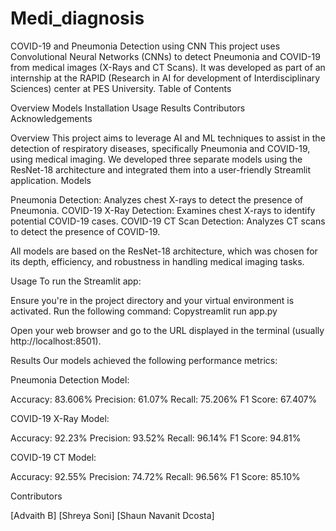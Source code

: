 # Medi_diagnosis
COVID-19 and Pneumonia Detection using CNN
This project uses Convolutional Neural Networks (CNNs) to detect Pneumonia and COVID-19 from medical images (X-Rays and CT Scans). It was developed as part of an internship at the RAPID (Research in AI for development of Interdisciplinary Sciences) center at PES University.
Table of Contents

Overview
Models
Installation
Usage
Results
Contributors
Acknowledgements

Overview
This project aims to leverage AI and ML techniques to assist in the detection of respiratory diseases, specifically Pneumonia and COVID-19, using medical imaging. We developed three separate models using the ResNet-18 architecture and integrated them into a user-friendly Streamlit application.
Models

Pneumonia Detection: Analyzes chest X-rays to detect the presence of Pneumonia.
COVID-19 X-Ray Detection: Examines chest X-rays to identify potential COVID-19 cases.
COVID-19 CT Scan Detection: Analyzes CT scans to detect the presence of COVID-19.

All models are based on the ResNet-18 architecture, which was chosen for its depth, efficiency, and robustness in handling medical imaging tasks.



Usage
To run the Streamlit app:

Ensure you're in the project directory and your virtual environment is activated.
Run the following command:
Copystreamlit run app.py

Open your web browser and go to the URL displayed in the terminal (usually http://localhost:8501).

Results
Our models achieved the following performance metrics:

Pneumonia Detection Model:

Accuracy: 83.606%
Precision: 61.07%
Recall: 75.206%
F1 Score: 67.407%


COVID-19 X-Ray Model:

Accuracy: 92.23%
Precision: 93.52%
Recall: 96.14%
F1 Score: 94.81%


COVID-19 CT Model:

Accuracy: 92.55%
Precision: 74.72%
Recall: 96.56%
F1 Score: 85.10%



Contributors

[Advaith B]
[Shreya Soni]
[Shaun Navanit Dcosta]
